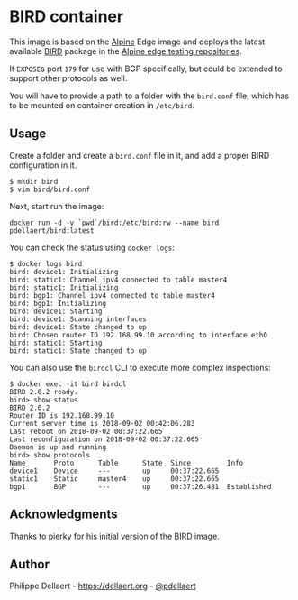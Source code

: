BIRD container
==============

This image is based on the [Alpine](https://hub.docker.com/_/alpine/) Edge image and deploys the latest available [BIRD](https://bird.network.cz/) package in the [Alpine edge testing repositories](https://pkgs.alpinelinux.org/package/edge/testing/x86/bird).

It `EXPOSE`s port `179` for use with BGP specifically, but could be extended to support other protocols as well. 

You will have to provide a path to a folder with the `bird.conf` file, which has to be mounted on container creation in `/etc/bird`. 

Usage
-----

Create a folder and create a `bird.conf` file in it, and add a proper BIRD configuration in it.

```
$ mkdir bird
$ vim bird/bird.conf
```

Next, start run the image:

```
docker run -d -v `pwd`/bird:/etc/bird:rw --name bird pdellaert/bird:latest
```

You can check the status using `docker logs`:

```
$ docker logs bird
bird: device1: Initializing
bird: static1: Channel ipv4 connected to table master4
bird: static1: Initializing
bird: bgp1: Channel ipv4 connected to table master4
bird: bgp1: Initializing
bird: device1: Starting
bird: device1: Scanning interfaces
bird: device1: State changed to up
bird: Chosen router ID 192.168.99.10 according to interface eth0
bird: static1: Starting
bird: static1: State changed to up 
```

You can also use the `birdcl` CLI to execute more complex inspections:
```
$ docker exec -it bird birdcl
BIRD 2.0.2 ready.
bird> show status
BIRD 2.0.2
Router ID is 192.168.99.10
Current server time is 2018-09-02 00:42:06.283
Last reboot on 2018-09-02 00:37:22.665
Last reconfiguration on 2018-09-02 00:37:22.665
Daemon is up and running
bird> show protocols
Name       Proto      Table      State  Since         Info
device1    Device     ---        up     00:37:22.665
static1    Static     master4    up     00:37:22.665
bgp1       BGP        ---        up     00:37:26.481  Established
```

Acknowledgments
---------------

Thanks to [pierky](https://hub.docker.com/r/pierky/bird/) for his initial version of the BIRD image. 

Author
------

Philippe Dellaert - https://dellaert.org - [@pdellaert](https://twitter.com/pdellaert)

